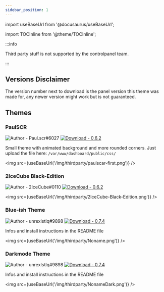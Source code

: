 ```yaml
---
sidebar_position: 1
---
```


import useBaseUrl from '@docusaurus/useBaseUrl';

import TOCInline from '@theme/TOCInline';

:::info

Third party stuff is not supported by the controlpanel team.

:::

<TOCInline toc={toc} />

## Versions Disclaimer
The version number next to download is the panel version this theme was made for, any newer version might work but is not guaranteed.

## Themes
### PaulSCR
![Author - Paul.scr#6027](https://img.shields.io/badge/Author-Paul.scr%236027-red?style=for-the-badge)
[![Download - 0.6.2](https://img.shields.io/badge/Download-0.6.2-blue?style=for-the-badge)](/download/Themes/paulscar-first/app.zip)

Small theme with animated background and more rounded corners. Just upload the file here: `/var/www/dashboard/public/css/`

<img src={useBaseUrl('/img/thirdparty/paulscar-first.png')} />

### 2IceCube Black-Edition
![Author - 2IceCube#0110](https://img.shields.io/badge/Author-2IceCube%230110-red?style=for-the-badge)
[![Download - 0.6.2](https://img.shields.io/badge/Download-0.6.2-blue?style=for-the-badge)](/download/Themes/2IceCube-Black-Edition/2IceCube_Black-Edition.zip)

<img src={useBaseUrl('/img/thirdparty/2IceCube-Black-Edition.png')} />

### Blue-ish Theme
![Author - unrexIstIq#9898](https://img.shields.io/badge/Author-unrexIstIq%239898-red?style=for-the-badge)
[![Download - 0.7.4](https://img.shields.io/badge/Download-0.7.4-blue?style=for-the-badge)](/download/Themes/Noname/Controlpaneltheme.zip)

Infos and install instructions in the README file

<img src={useBaseUrl('/img/thirdparty/Noname.png')} />

### Darkmode Theme
![Author - unrexIstIq#9898](https://img.shields.io/badge/Author-unrexIstIq%239898-red?style=for-the-badge)
[![Download - 0.7.4](https://img.shields.io/badge/Download-0.7.4-blue?style=for-the-badge)](/download/Themes/NonameDark/controlpaneltheme.zip)

Infos and install instructions in the README file

<img src={useBaseUrl('/img/thirdparty/NonameDark.png')} />
